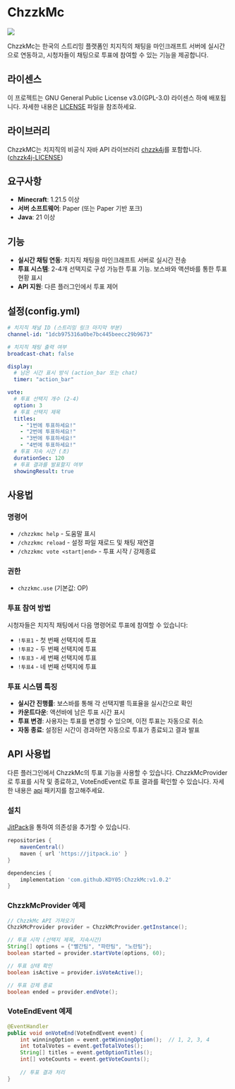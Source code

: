 # ChzzkMc
[![](https://jitpack.io/v/KDY05/ChzzkMc.svg)](https://jitpack.io/#KDY05/ChzzkMc)

ChzzkMc는 한국의 스트리밍 플랫폼인 치지직의 채팅을 마인크래프트 서버에 실시간으로 연동하고, 시청자들이 채팅으로 투표에 참여할 수 있는 기능을 제공합니다.

## 라이센스

이 프로젝트는 GNU General Public License v3.0(GPL-3.0) 라이센스 하에 배포됩니다.
자세한 내용은 [LICENSE](./LICENSE) 파일을 참조하세요.

## 라이브러리

ChzzkMC는 치지직의 비공식 자바 API 라이브러리 [chzzk4j](https://github.com/R2turnTrue/chzzk4j)를 포함합니다. ([chzzk4j-LICENSE](./chzzk4j-LICENSE.txt))

## 요구사항

- **Minecraft**: 1.21.5 이상
- **서버 소프트웨어**: Paper (또는 Paper 기반 포크)
- **Java**: 21 이상

## 기능

- **실시간 채팅 연동**: 치지직 채팅을 마인크래프트 서버로 실시간 전송
- **투표 시스템**: 2-4개 선택지로 구성 가능한 투표 기능. 보스바와 액션바를 통한 투표 현황 표시
- **API 지원**: 다른 플러그인에서 투표 제어

## 설정(config.yml)

```yaml
# 치지직 채널 ID (스트리밍 링크 마지막 부분)
channel-id: "1dcb975316a0be7bc445beecc29b9673"

# 치지직 채팅 출력 여부
broadcast-chat: false

display:
  # 남은 시간 표시 방식 (action_bar 또는 chat)
  timer: "action_bar"

vote:
  # 투표 선택지 개수 (2-4)
  option: 3
  # 투표 선택지 제목
  titles:
    - "1번에 투표하세요!"
    - "2번에 투표하세요!"
    - "3번에 투표하세요!"
    - "4번에 투표하세요!"
  # 투표 지속 시간 (초)
  durationSec: 120
  # 투표 결과를 발표할지 여부
  showingResult: true
```

## 사용법

### 명령어
- `/chzzkmc help` - 도움말 표시
- `/chzzkmc reload` - 설정 파일 재로드 및 채팅 재연결
- `/chzzkmc vote <start|end>` - 투표 시작 / 강제종료

### 권한
- `chzzkmc.use` (기본값: OP)

### 투표 참여 방법
시청자들은 치지직 채팅에서 다음 명령어로 투표에 참여할 수 있습니다:

- `!투표1` - 첫 번째 선택지에 투표
- `!투표2` - 두 번째 선택지에 투표
- `!투표3` - 세 번째 선택지에 투표
- `!투표4` - 네 번째 선택지에 투표

### 투표 시스템 특징
- **실시간 진행률**: 보스바를 통해 각 선택지별 득표율을 실시간으로 확인
- **카운트다운**: 액션바에 남은 투표 시간 표시
- **투표 변경**: 사용자는 투표를 변경할 수 있으며, 이전 투표는 자동으로 취소
- **자동 종료**: 설정된 시간이 경과하면 자동으로 투표가 종료되고 결과 발표

## API 사용법

다른 플러그인에서 ChzzkMc의 투표 기능을 사용할 수 있습니다. 
ChzzkMcProvider로 투표를 시작 및 종료하고, VoteEndEvent로 투표 결과를 확인할 수 있습니다.
자세한 내용은 [api](./src/main/java/io/github/kdy05/chzzkMc/api) 패키지를 참고해주세요.

### 설치
[JitPack](https://jitpack.io/#KDY05/ChzzkMc/)을 통하여 의존성을 추가할 수 있습니다.

```groovy
repositories {
    mavenCentral()
    maven { url 'https://jitpack.io' }
}

dependencies {
    implementation 'com.github.KDY05:ChzzkMc:v1.0.2'
}
```

### ChzzkMcProvider 예제
```java
// ChzzkMc API 가져오기
ChzzkMcProvider provider = ChzzkMcProvider.getInstance();

// 투표 시작 (선택지 제목, 지속시간)
String[] options = {"빨간팀", "파란팀", "노란팀"};
boolean started = provider.startVote(options, 60);

// 투표 상태 확인
boolean isActive = provider.isVoteActive();

// 투표 강제 종료
boolean ended = provider.endVote();
```

### VoteEndEvent 예제
```java
@EventHandler
public void onVoteEnd(VoteEndEvent event) {
    int winningOption = event.getWinningOption();  // 1, 2, 3, 4
    int totalVotes = event.getTotalVotes();
    String[] titles = event.getOptionTitles();
    int[] voteCounts = event.getVoteCounts();
    
    // 투표 결과 처리
}
```
